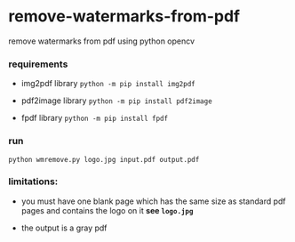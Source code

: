 # remove-watermarks-from-pdf
remove watermarks from pdf using python opencv

### requirements 

- img2pdf library `python -m pip install img2pdf` 

- pdf2image library `python -m pip install pdf2image`

- fpdf library `python -m pip install fpdf`



### run

`python wmremove.py logo.jpg input.pdf output.pdf` 

### limitations: 

- you must have one blank page which has the same size as standard pdf pages and contains the logo on it __see `logo.jpg`__

- the output is a gray pdf 

